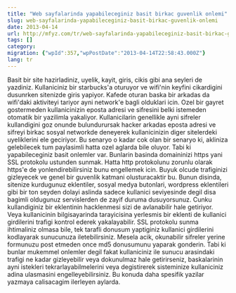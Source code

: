 ```yaml
---
title: "Web sayfalarinda yapabileceginiz basit birkac guvenlik onlemi"
slug: web-sayfalarinda-yapabileceginiz-basit-birkac-guvenlik-onlemi
date: 2013-04-14
url: http://mfyz.com/tr/web-sayfalarinda-yapabileceginiz-basit-birkac-guvenlik-onlemi/
tags: []
category: 
migration: {"wpId":357,"wpPostDate":"2013-04-14T22:58:43.000Z"}
lang: tr
---
```


Basit bir site hazirladiniz, uyelik, kayit, giris, cikis gibi ana seyleri de yazdiniz. Kullaniciniz bir starbucks'a oturuyor ve wifi'nin keyfini cikardigini dusunrken sitenizde giris yapiyor. Kafede oturan baska bir arkadas da wifi'daki aktiviteyi tariyor ayni network'e bagli olduklari icin. Ozel bir gayret gostermeden kullanicinizin eposta adresi ve sifresini belki istemeden otomatik bir yazilimla yakaliyor. Kullanicilarin genellikle ayni sifreler kullandigini goz onunde bulundurursak hacker arkadas eposta adresi ve sifreyi birkac sosyal networkde deneyerek kullanicinizin diger sitelerdeki uyeliklerini ele geciriyor. Bu senaryo o kadar cok olan bir senaryo ki, akliniza gelebilecek tum paylasimli hatta ozel aglarda bile oluyor. Tabi ki yapabileceginiz basit onlemler var. Bunlarin basinda domaininizi https yani SSL protokolu ustunden sunmak. Hatta http protokolunu zorunlu olarak https'e de yonlendirebilirsiniz bunu engellemek icin. Buyuk olcude trafiginizi gizleyecek ve genel bir guvenlik katmani olusturacaktir bu. Bunun disinda, sitenize kurdugunuz eklentiler, sosyal medya butonlari, wordpress eklentileri gibi bir ton seyden dolayi aslinda sadece kullanici seviyesinde degil disa bagimli oldugunuz servislerden de zayif duruma dusuyorsunuz. Cunku kullandiginiz bir eklentinin hacklenmesi sizi de avlanabilir hale getiriyor. Veya kullanicinin bilgisayarinda tarayicisina yerlesmis bir eklenti de kullanici girdilerini trafigi kontrol ederek yakalayabilir. SSL protokolu sunma ihtimaliniz olmasa bile, tek tarafli donusum yaptiginiz kullanici girdilerini kodlayarak sunucunuza iletebilirsiniz. Mesela acik, okunabilir sifreler yerine formunuzu post etmeden once md5 donusumunu yaparak gonderin. Tabi ki bunlar mukemmel onlemler degil fakat kullaniciniz ile sunucu arasindaki trafigi ne kadar gizleyebilir veya dokunulmaz hale getirirseniz, baskalarinin ayni istekleri tekrarlayabilmelerini veya degistirerek sisteminize kullaniciniz adina ulasmasini engelleyebilirsiniz. Bu konuda daha spesifik yazilar yazmaya calisacagim ilerleyen aylarda.